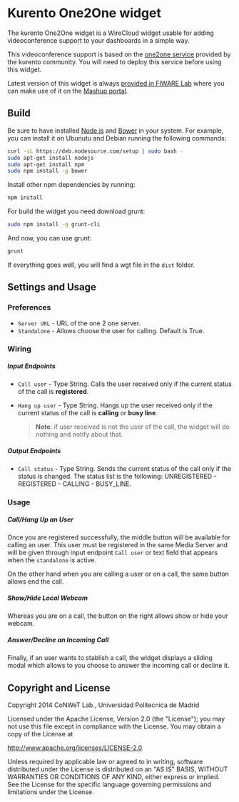 Kurento One2One widget
======================

The kurento One2One widget is a WireCloud widget usable for adding
videoconference support to your dashboards in a simple way.

This videoconference support is based on the [one2one
service](https://github.com/Kurento/kurento-tutorial-node/tree/develop/kurento-one2one-call)
provided by the kurento community. You will need to deploy this service before
using this widget.

Latest version of this widget is always [provided in FIWARE
Lab](https://store.lab.fi-ware.org/search/keyword/KurentoStarterKit) where you
can make use of it on the [Mashup portal](https://mashup.lab.fi-ware.org).

Build
-----

Be sure to have installed [Node.js](http://node.js) and [Bower](http://bower.io)
in your system. For example, you can install it on Ubunutu and Debian running the
following commands:

```bash
curl -sL https://deb.nodesource.com/setup | sudo bash -
sudo apt-get install nodejs
sudo apt-get install npm
sudo npm install -g bower
```

Install other npm dependencies by running:

```bash
npm install
```

For build the widget you need download grunt:

```bash
sudo npm install -g grunt-cli
```

And now, you can use grunt:

```bash
grunt
```

If everything goes well, you will find a wgt file in the `dist` folder.

Settings and Usage
------------------

### Preferences

* `Server URL` - URL of the one 2 one server.
* `Standalone` - Allows choose the user for calling. Default is True.

### Wiring

##### Input Endpoints

- `Call user` - Type String. Calls the user received only if the current status
  of the call is **registered**.

- `Hang up user` - Type String. Hangs up the user received only if the current
  status of the call is **calling** or **busy line**.

  > **Note**: if user received is not the user of the call, the widget will do
  > nothing and notify about that.

##### Output Endpoints

- `Call status` - Type String. Sends the current status of the call only if
  the status is changed. The status list is the following: UNREGISTERED -
  REGISTERED - CALLING - BUSY_LINE.

### Usage

##### Call/Hang Up an User

Once you are registered successfully, the middle button will be available for
calling an user. This user must be registered in the same Media Server and
will be given through input endpoint `Call user` or text field that appears
when the `standalone` is active.

On the other hand when you are calling a user or on a call, the same button
allows end the call.

##### Show/Hide Local Webcam

Whereas you are on a call, the button on the right allows show or hide your
webcam.

##### Answer/Decline an Incoming Call

Finally, if an user wants to stablish a call, the widget displays a sliding
modal which allows to you choose to answer the incoming call or decline it.

Copyright and License
---------------------

Copyright 2014 CoNWeT Lab., Universidad Politecnica de Madrid

Licensed under the Apache License, Version 2.0 (the "License");
you may not use this file except in compliance with the License.
You may obtain a copy of the License at

  http://www.apache.org/licenses/LICENSE-2.0

Unless required by applicable law or agreed to in writing, software
distributed under the License is distributed on an "AS IS" BASIS,
WITHOUT WARRANTIES OR CONDITIONS OF ANY KIND, either express or implied.
See the License for the specific language governing permissions and
limitations under the License.
